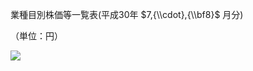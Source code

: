 業種目別株価等一覧表(平成30年 $7,{\\cdot},{\\bf8}$ 月分)

（単位：円）

![](https://www.nta.go.jp/tmp/c677909c-04fa-4e44-810f-cfe551d8206a/images/ee7b31b7fe47d4a01abfbb185953ee760ba72b3b35cf6b903e0930b32b6139fb.jpg)